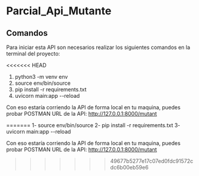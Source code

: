 # Parcial_Api_Mutante
## Comandos
Para iniciar esta API son necesarios realizar los siguientes comandos en la terminal del proyecto:

<<<<<<< HEAD
1. python3 -m venv env
2. source env/bin/source 
3. pip install -r requirements.txt 
4. uvicorn main:app --reload

Con eso estaría corriendo la API de forma local en tu maquina, puedes probar POSTMAN
URL de la API: http://127.0.0.1:8000/mutant

=======
1- source env/bin/source 
2- pip install -r requirements.txt 
3- uvicorn main:app --reload

Con eso estaría corriendo la API de forma local en tu maquina, puedes probar POSTMAN
URL de la API: http://127.0.0.1:8000/mutant
>>>>>>> 49677b5277e17c07ed0fdc91572cdc6b00eb59e6
